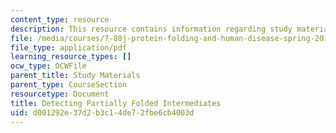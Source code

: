 ```yaml
---
content_type: resource
description: This resource contains information regarding study materials.
file: /media/courses/7-88j-protein-folding-and-human-disease-spring-2015/d001292e37d2b3c14de72fbe6cb4003d_MIT7_88JS15_Detecting.pdf
file_type: application/pdf
learning_resource_types: []
ocw_type: OCWFile
parent_title: Study Materials
parent_type: CourseSection
resourcetype: Document
title: Detecting Partially Folded Intermediates
uid: d001292e-37d2-b3c1-4de7-2fbe6cb4003d
---
```

